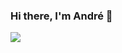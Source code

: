 ### Hi there, I'm André 👋
[![](./assets/img/linkdin.svg)](https://www.linkedin.com/in/andr%C3%A9-aquilau-5995231b3/)